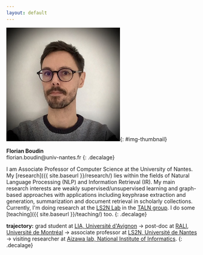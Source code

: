 ```yaml
---
layout: default
---
```


![Picture of Florian Boudin](data/florian-boudin.jpg){: #img-thumbnail}

**Florian Boudin**<br>
<span id="courriel">&#102;&#108;&#111;&#114;&#105;&#097;&#110;&#046;&#098;&#111;&#117;&#100;&#105;&#110;&#064;&#117;&#110;&#105;&#118;&#045;&#110;&#097;&#110;&#116;&#101;&#115;&#046;&#102;&#114;</span>
{: .decalage}

I am Associate Professor of Computer Science at the University of Nantes.
My [research]({{ site.baseurl }}/research/) lies within the fields of Natural Language Processing (NLP) and Information Retrieval (IR).
My main research interests are weakly supervised/unsupervised learning and graph-based approaches with applications including keyphrase extraction and generation, summarization and document retrieval in scholarly collections.
Currently, I'm doing research at the [LS2N Lab](http://www.ls2n.fr) in the [TALN group](http://taln.ls2n.fr).
I do some [teaching]({{ site.baseurl }}/teaching/) too.
{: .decalage}

**trajectory:** grad student at [LIA, Université d'Avignon](http://lia.univ-avignon.fr) &rarr; post-doc at [RALI, Université de Montréal](http://rali.iro.umontreal.ca) &rarr; associate professor at [LS2N, Université de Nantes](http://www.ls2n.fr) &rarr; visiting researcher at [Aizawa lab, National Institute of Informatics](http://www-al.nii.ac.jp/).
{: .decalage}